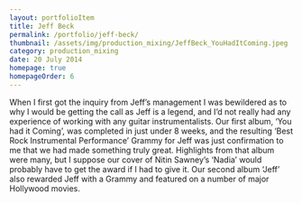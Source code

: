 ```yaml
---
layout: portfolioItem
title: Jeff Beck
permalink: /portfolio/jeff-beck/
thumbnail: /assets/img/production_mixing/JeffBeck_YouHadItComing.jpeg
category: production_mixing
date: 20 July 2014
homepage: true
homepageOrder: 6
---
```


When I first got the inquiry from Jeff’s management I was bewildered as to why I would be getting the call as Jeff is a legend, and I’d not really had any experience of working with any guitar instrumentalists. Our first album, ‘You had it Coming’, was completed in just under 8 weeks, and the resulting ‘Best Rock Instrumental Performance’ Grammy for Jeff was just confirmation to me that we had made something truly great. Highlights from that album were many, but I suppose our cover of Nitin Sawney’s ‘Nadia’ would probably have to get the award if I had to give it. Our second album ‘Jeff’ also rewarded Jeff with a Grammy and featured on a number of major Hollywood movies.